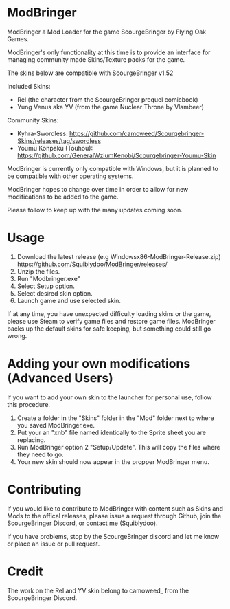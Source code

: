 # ModBringer
ModBringer a Mod Loader for the game ScourgeBringer by Flying Oak Games.

ModBringer's only functionality at this time is to provide an interface for managing community made Skins/Texture packs for the game.

The skins below are compatible with ScourgeBringer v1.52

Included Skins:
- Rel (the character from the ScourgeBringer prequel comicbook)
- Yung Venus aka YV (from the game Nuclear Throne by Vlambeer)

Community Skins:
- Kyhra-Swordless: https://github.com/camoweed/Scourgebringer-Skins/releases/tag/swordless
- Youmu Konpaku (Touhou): https://github.com/GeneralWziumKenobi/Scourgebringer-Youmu-Skin


ModBringer is currently only compatible with Windows, but it is planned to be compatible with other operating systems.

ModBringer hopes to change over time in order to allow for new modifications to be added to the game. 

Please follow to keep up with the many updates coming soon.

# Usage
1. Download the latest release (e.g Windowsx86-ModBringer-Release.zip) https://github.com/Squiblydoo/ModBringer/releases/
2. Unzip the files.
3. Run "Modbringer.exe"
4. Select Setup option.
5. Select desired skin option.
6. Launch game and use selected skin.

If at any time, you have unexpected difficulty loading skins or the game, please use Steam to verify game files and restore game files. 
ModBringer backs up the default skins for safe keeping, but something could still go wrong.

# Adding your own modifications (Advanced Users)
If you want to add your own skin to the launcher for personal use, follow this procedure.
1. Create a folder in the "Skins" folder in the "Mod" folder next to where you saved ModBringer.exe.
2. Put your an "xnb" file named identically to the Sprite sheet you are replacing.
3. Run ModBringer option 2 "Setup/Update". This will copy the files where they need to go.
4. Your new skin should now appear in the propper ModBringer menu.

# Contributing
If you would like to contribute to ModBringer with content such as Skins and Mods to the offical releases, please issue a request through Github, join the ScourgeBringer Discord, or contact me (Squiblydoo).

If you have problems, stop by the ScourgeBringer discord and let me know or place an issue or pull request.

# Credit
The work on the Rel and YV skin belong to camoweed_ from the ScourgeBringer Discord.
